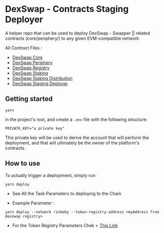# DexSwap - Contracts Staging Deployer

A helper repo that can be used to deploy DexSwap - Swapper || related contracts
(core/periphery/) to any given EVM-compatible network.

All Contract Files :
- [DexSwap Core](https://github.com/Agin-DropDisco/dexswap-core)
- [DexSwap Periphery](https://github.com/Agin-DropDisco/dexswap-periphery)
- [DexSwap Registry](https://github.com/Agin-DropDisco/dexswap-registry)
- [DexSwap Staking](https://github.com/Agin-DropDisco/dexswap-staking)
- [DexSwap Staking Distribution](https://github.com/Agin-DropDisco/dexswap-staking-ditribution)
- [DexSwap Staging Deployer](https://github.com/Agin-DropDisco/dexswap-swapper-staging)

## Getting started

```
yarn
```

in the project's root, and create a `.env` file with the following structure:

```
PRIVATE_KEY="a private key"
```

This private key will be used to derive the account that will perform the
deployment, and that will ultimately be the owner of the platform's contracts.

## How to use

To actually trigger a deployiment, simply run:

```
yarn deploy
```
- See All the Task Parameters to deploying to the Chain

- Example Parameter : 
```
yarn deploy --network rinkeby --token-registry-address <myAddress from dexswap registry>
```

- For the Token Registry Parameters Chek > [This Link](https://github.com/Agin-DropDisco/dexswap-registry) 
